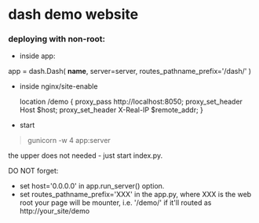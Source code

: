 # dash demo website

### deploying with non-root:
- inside app:

app = dash.Dash(
    __name__,
    server=server,
    routes_pathname_prefix='/dash/'
)

- inside nginx/site-enable

    location /demo {
        proxy_pass http://localhost:8050;
        proxy_set_header Host $host;
        proxy_set_header X-Real-IP $remote_addr;
    }


- start

> gunicorn -w 4 app:server

the upper does not needed - just start index.py.

DO NOT forget:
- set host='0.0.0.0' in app.run_server() option.
- set routes_pathname_prefix='XXX' in the app.py, where XXX is the web root
your page will be mounter, i.e. '/demo/' if it'll routed as http://your_site/demo
